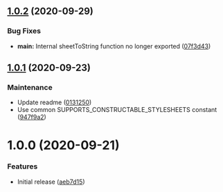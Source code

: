 ## [1.0.2](https://github.com/Alorel/preact-shadow-root/compare/1.0.1...1.0.2) (2020-09-29)


### Bug Fixes

* **main:** Internal sheetToString function no longer exported ([07f3d43](https://github.com/Alorel/preact-shadow-root/commit/07f3d43b504282af16fbdf6194396e7d8a15bd8e))

## [1.0.1](https://github.com/Alorel/preact-shadow-root/compare/1.0.0...1.0.1) (2020-09-23)


### Maintenance

* Update readme ([0131250](https://github.com/Alorel/preact-shadow-root/commit/01312508e8976ed2604adbfee18108ad008d85c2))
* Use common SUPPORTS_CONSTRUCTABLE_STYLESHEETS constant ([947f9a2](https://github.com/Alorel/preact-shadow-root/commit/947f9a235db9a07531bfd5885ca1008f8c5075e3))

# 1.0.0 (2020-09-21)


### Features

* Initial release ([aeb7d15](https://github.com/Alorel/preact-shadow-root/commit/aeb7d153298207a12a21ab0efa257801d87fd8cd))
